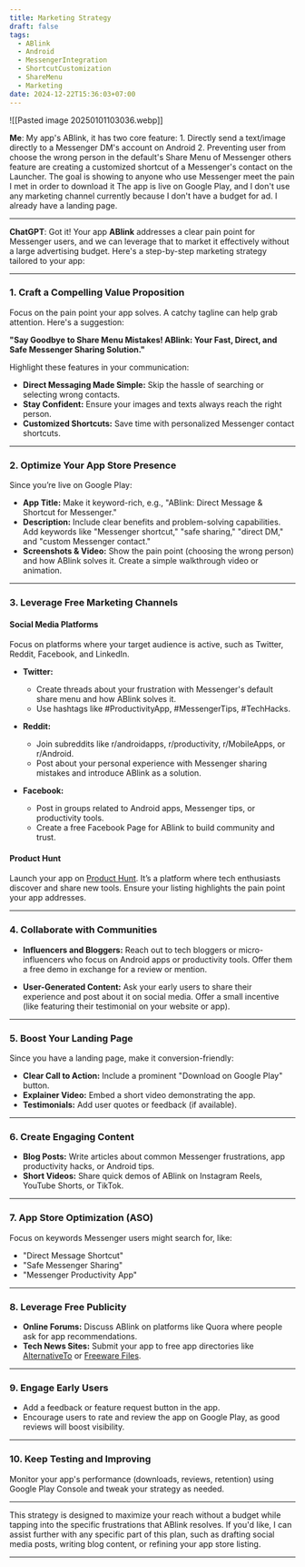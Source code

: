 ```yaml
---
title: Marketing Strategy
draft: false
tags:
  - ABlink
  - Android
  - MessengerIntegration
  - ShortcutCustomization
  - ShareMenu
  - Marketing
date: 2024-12-22T15:36:03+07:00
---
```

![[Pasted image 20250101103036.webp]]

**Me**: 
My app's ABlink, it has two core feature: 1. Directly send a text/image directly to a Messenger DM's account on Android 2. Preventing user from choose the wrong person in the default's Share Menu of Messenger others feature are creating a customized shortcut of a Messenger's contact on the Launcher. The goal is showing to anyone who use Messenger meet the pain I met in order to download it The app is live on Google Play, and I don't use any marketing channel currently because I don't have a budget for ad. I already have a landing page.

---
**ChatGPT**:
Got it! Your app **ABlink** addresses a clear pain point for Messenger users, and we can leverage that to market it effectively without a large advertising budget. Here's a step-by-step marketing strategy tailored to your app:

---

### **1. Craft a Compelling Value Proposition**

Focus on the pain point your app solves. A catchy tagline can help grab attention. Here's a suggestion:

**"Say Goodbye to Share Menu Mistakes! ABlink: Your Fast, Direct, and Safe Messenger Sharing Solution."**

Highlight these features in your communication:

- **Direct Messaging Made Simple:** Skip the hassle of searching or selecting wrong contacts.
- **Stay Confident:** Ensure your images and texts always reach the right person.
- **Customized Shortcuts:** Save time with personalized Messenger contact shortcuts.

---

### **2. Optimize Your App Store Presence**

Since you’re live on Google Play:

- **App Title:** Make it keyword-rich, e.g., "ABlink: Direct Message & Shortcut for Messenger."
- **Description:** Include clear benefits and problem-solving capabilities. Add keywords like "Messenger shortcut," "safe sharing," "direct DM," and "custom Messenger contact."
- **Screenshots & Video:** Show the pain point (choosing the wrong person) and how ABlink solves it. Create a simple walkthrough video or animation.

---

### **3. Leverage Free Marketing Channels**

#### **Social Media Platforms**

Focus on platforms where your target audience is active, such as Twitter, Reddit, Facebook, and LinkedIn.

- **Twitter:**
    
    - Create threads about your frustration with Messenger's default share menu and how ABlink solves it.
    - Use hashtags like #ProductivityApp, #MessengerTips, #TechHacks.
- **Reddit:**
    
    - Join subreddits like r/androidapps, r/productivity, r/MobileApps, or r/Android.
    - Post about your personal experience with Messenger sharing mistakes and introduce ABlink as a solution.
- **Facebook:**
    
    - Post in groups related to Android apps, Messenger tips, or productivity tools.
    - Create a free Facebook Page for ABlink to build community and trust.

#### **Product Hunt**

Launch your app on [Product Hunt](https://www.producthunt.com/). It’s a platform where tech enthusiasts discover and share new tools. Ensure your listing highlights the pain point your app addresses.

---

### **4. Collaborate with Communities**

- **Influencers and Bloggers:** Reach out to tech bloggers or micro-influencers who focus on Android apps or productivity tools. Offer them a free demo in exchange for a review or mention.
    
- **User-Generated Content:** Ask your early users to share their experience and post about it on social media. Offer a small incentive (like featuring their testimonial on your website or app).
    

---

### **5. Boost Your Landing Page**

Since you have a landing page, make it conversion-friendly:

- **Clear Call to Action:** Include a prominent "Download on Google Play" button.
- **Explainer Video:** Embed a short video demonstrating the app.
- **Testimonials:** Add user quotes or feedback (if available).

---

### **6. Create Engaging Content**

- **Blog Posts:** Write articles about common Messenger frustrations, app productivity hacks, or Android tips.
- **Short Videos:** Share quick demos of ABlink on Instagram Reels, YouTube Shorts, or TikTok.

---

### **7. App Store Optimization (ASO)**

Focus on keywords Messenger users might search for, like:

- "Direct Message Shortcut"
- "Safe Messenger Sharing"
- "Messenger Productivity App"

---

### **8. Leverage Free Publicity**

- **Online Forums:** Discuss ABlink on platforms like Quora where people ask for app recommendations.
- **Tech News Sites:** Submit your app to free app directories like [AlternativeTo](https://alternativeto.net/) or [Freeware Files](https://www.freewarefiles.com/).

---

### **9. Engage Early Users**

- Add a feedback or feature request button in the app.
- Encourage users to rate and review the app on Google Play, as good reviews will boost visibility.

---

### **10. Keep Testing and Improving**

Monitor your app's performance (downloads, reviews, retention) using Google Play Console and tweak your strategy as needed.

---

This strategy is designed to maximize your reach without a budget while tapping into the specific frustrations that ABlink resolves. If you'd like, I can assist further with any specific part of this plan, such as drafting social media posts, writing blog content, or refining your app store listing.

---
